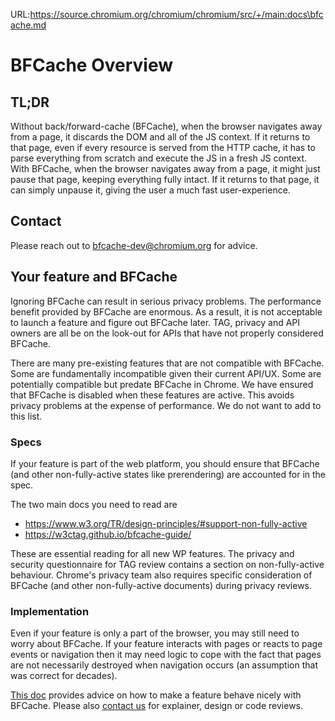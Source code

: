 URL:https://source.chromium.org/chromium/chromium/src/+/main:docs\bfcache.md
# BFCache Overview

## TL;DR

Without back/forward-cache (BFCache),
when the browser navigates away from a page,
it discards the DOM and all of the JS context.
If it returns to that page,
even if every resource is served from the HTTP cache,
it has to parse everything from scratch
and execute the JS in a fresh JS context.
With BFCache,
when the browser navigates away from a page,
it might just pause that page,
keeping everything fully intact.
If it returns to that page,
it can simply unpause it,
giving the user a much fast user-experience.

## Contact

Please reach out to [bfcache-dev@chromium.org](mailto:bfcache-dev@chromium.org) for advice.

## Your feature and BFCache

Ignoring BFCache can result in serious privacy problems.
The performance benefit provided by BFCache are enormous.
As a result,
it is not acceptable to launch a feature
and figure out BFCache later.
TAG, privacy and API owners
are all be on the look-out for APIs
that have not properly considered BFCache.

There are many pre-existing features that are not compatible with BFCache.
Some are fundamentally incompatible given their current API/UX.
Some are potentially compatible
but predate BFCache in Chrome.
We have ensured that BFCache is disabled
when these features are active.
This avoids privacy problems
at the expense of performance.
We do not want to add to this list.

### Specs

If your feature is part of the web platform,
you should ensure that BFCache
(and other non-fully-active states like prerendering)
are accounted for in the spec.

The two main docs you need to read are
- https://www.w3.org/TR/design-principles/#support-non-fully-active
- https://w3ctag.github.io/bfcache-guide/

These are essential reading for all new WP features.
The privacy and security questionnaire for TAG review
contains a section on non-fully-active behaviour.
Chrome's privacy team also requires
specific consideration of BFCache
(and other non-fully-active documents)
during privacy reviews.

### Implementation

Even if your feature is only a part of the browser,
you may still need to worry about BFCache.
If your feature interacts with pages
or reacts to page events or navigation
then it may need logic to cope with the fact that
pages are not necessarily destroyed
when navigation occurs
(an assumption that was correct for decades).

[This doc](https://docs.google.com/document/d/1kR9QHWXXpoXsP3Y6JEDpIgZ5p7EgTTvdDN2kIrYdXcg/edit?tab=t.0#heading=h.b5k2sf3jhu99)
provides advice on how to make a feature behave nicely with BFCache.
Please also [contact us](mailto:bfcache-dev@chromium.org)
for explainer, design or code reviews.
